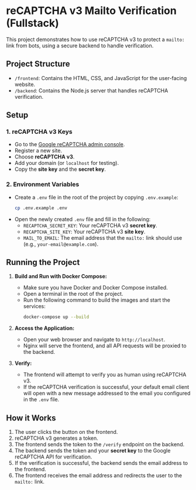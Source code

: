 # reCAPTCHA v3 Mailto Verification (Fullstack)

This project demonstrates how to use reCAPTCHA v3 to protect a `mailto:` link from bots, using a secure backend to handle verification.

## Project Structure

- `/frontend`: Contains the HTML, CSS, and JavaScript for the user-facing website.
- `/backend`: Contains the Node.js server that handles reCAPTCHA verification.

## Setup

### 1. reCAPTCHA v3 Keys

- Go to the [Google reCAPTCHA admin console](https://www.google.com/recaptcha/admin/).
- Register a new site.
- Choose **reCAPTCHA v3**.
- Add your domain (or `localhost` for testing).
- Copy the **site key** and the **secret key**.

### 2. Environment Variables

- Create a `.env` file in the root of the project by copying `.env.example`:
  ```bash
  cp .env.example .env
  ```
- Open the newly created `.env` file and fill in the following:
  - `RECAPTCHA_SECRET_KEY`: Your reCAPTCHA v3 **secret key**.
  - `RECAPTCHA_SITE_KEY`: Your reCAPTCHA v3 **site key**.
  - `MAIL_TO_EMAIL`: The email address that the `mailto:` link should use (e.g., `your-email@example.com`).

## Running the Project

1.  **Build and Run with Docker Compose:**
    - Make sure you have Docker and Docker Compose installed.
    - Open a terminal in the root of the project.
    - Run the following command to build the images and start the services:
      ```bash
      docker-compose up --build
      ```
2.  **Access the Application:**
    - Open your web browser and navigate to `http://localhost`.
    - Nginx will serve the frontend, and all API requests will be proxied to the backend.

3.  **Verify:**
    - The frontend will attempt to verify you as human using reCAPTCHA v3.
    - If the reCAPTCHA verification is successful, your default email client will open with a new message addressed to the email you configured in the `.env` file.

## How it Works

1.  The user clicks the button on the frontend.
2.  reCAPTCHA v3 generates a token.
3.  The frontend sends the token to the `/verify` endpoint on the backend.
4.  The backend sends the token and your **secret key** to the Google reCAPTCHA API for verification.
5.  If the verification is successful, the backend sends the email address to the frontend.
6.  The frontend receives the email address and redirects the user to the `mailto:` link.